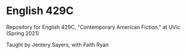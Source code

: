 # English 429C 

Repository for English 429C, "Contemporary American Fiction," at UVic (Spring 2021) 

Taught by Jentery Sayers, with Faith Ryan 